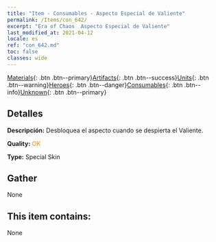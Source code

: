 ```yaml
---
title: "Item - Consumables - Aspecto Especial de Valiente"
permalink: /Items/con_642/
excerpt: "Era of Chaos  Aspecto Especial de Valiente"
last_modified_at: 2021-04-12
locale: es
ref: "con_642.md"
toc: false
classes: wide
---
```

 [Materials](/es/Items/){: .btn .btn--primary}[Artifacts](/es/Items/Artifacts/){: .btn .btn--success}[Units](/es/Items/Units/){: .btn .btn--warning}[Heroes](/es/Items/Heroes/){: .btn .btn--danger}[Consumables](/es/Items/Consumables/){: .btn .btn--info}[Unknown](/es/Items/Unknown/){: .btn .btn--primary}

## Detalles
 **Descripción:** Desbloquea el aspecto cuando se despierta el Valiente.

 **Quality:** <span style="color: #FF8C00">OK</span>

 **Type:** Special Skin

## Gather

  None

## This item contains:

  None

